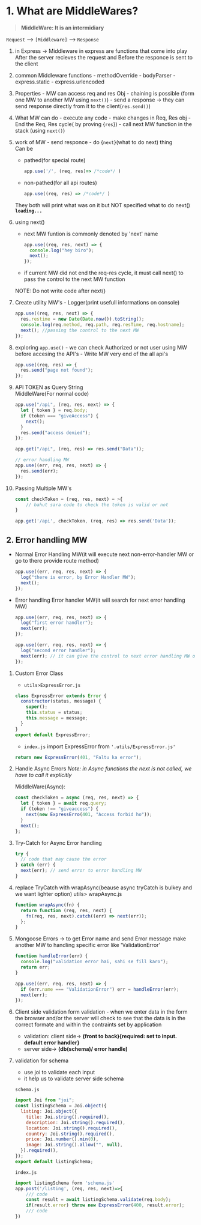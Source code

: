 # 1. What are MiddleWares?

> **MiddleWare: It is an intermidiary**

`Request` --> `[Middleware]` --> `Response`

1. in Express
   -> Middleware in express are functions that come into play After the server recieves the request and Before the responce is sent to the client

2. common Middleware functions - methodOverride - bodyParser - express.static - express.urlencoded

3. Properties - MW can access req and res Obj - chaining is possible (form one MW to another MW using `next()`) - send a response -> they can send response directly from it to the client(`res.send()`)

4. What MW can do - execute any code - make changes in Req, Res obj - End the Req, Res cycle( by proving {`res`}) - call next MW function in the stack (using `next()`)

5. work of MW - send responce - do {`next`}(what to do next) thing  
   Can be

   - pathed(for special route)

     ```js
     app.use('/', (req, res)=> /*code*/ )
     ```

   - non-pathed(for all api routes)

     ```js
     app.use((req, res) => /*code*/ )
     ```

   They both will print what was on it but NOT specified what to do next()  
    **`loading...`**

6. using next()

   - next MW funtion is commonly denoted by 'next' name

     ```js
     app.use((req, res, next) => {
       console.log("hey biro");
       next();
     });
     ```

   - if current MW did not end the req-res cycle, it must call next() to pass the control to the next MW function

   NOTE: Do not write code after next()

7. Create utility MW's - Logger(print usefull informations on console)

   ```js
   app.use((req, res, next) => {
     res.restime = new Date(Date.now()).toString();
     console.log(req.method, req.path, req.resTime, req.hostname);
     next(); //passing the control to the next MW
   });
   ```

8. exploring `app.use()` - we can check Authorized or not user using MW before accesing the API's - Write MW very end of the all api's

   ```js
   app.use((req, res) => {
     res.send("page not found");
   });
   ```

9. API TOKEN as Query String  
   MiddleWare(For normal code)

   ```js
   app.use("/api", (req, res, next) => {
     let { token } = req.body;
     if (token === "giveAccess") {
       next();
     }
     res.send("access denied");
   });

   app.get("/api", (req, res) => res.send("Data"));

   // error handling MW
   app.use((err, req, res, next) => {
     res.send(err);
   });
   ```

10. Passing Multiple MW's

    ```js
    const checkToken = (req, res, next) = >{
        // bahut sara code to check the token is valid or not
    }

    app.get('/api', checkToken, (req, res) => res.send('Data'));
    ```

## 2. Error handling MW

- Normal Error Handling MW(it will execute next non-error-handler MW or go to there provide route method)

  ```js
  app.use((err, req, res, next) => {
    log("there is error, by Error Handler MW");
    next();
  });
  ```

- Error handling Error handler MW(it will search for next error handling MW)

  ```js
  app.use((err, req, res, next) => {
    log("first error handler");
    next(err);
  });

  app.use((err, req, res, next) => {
    log("second error handler");
    next(err); // it can give the control to next error handling MW or return to desired route
  });
  ```

1. Custom Error Class

   - `utils>ExpressError.js`

   ```js
   class ExpressError extends Error {
     constructor(status, message) {
       super();
       this.status = status;
       this.message = message;
     }
   }
   export default ExpressError;
   ```

   - `index.js`
     import ExpressError from `'.utils/ExpressError.js'`

   ```js
   return new ExpressError(401, "Faltu ka error");
   ```

2. Handle Async Errors
   _Note: in Async functions the next is not called, we have to call it explicitly_

   MiddleWare(Async):

   ```js
   const checkToken = async (req, res, next) => {
     let { token } = await req.query;
     if (token !== "giveaccess") {
       next(new ExpressErro(401, "Access forbid ho"));
     }
     next();
   };
   ```

3. Try-Catch for Async Error handling

   ```js
   try {
     // code that may cause the error
   } catch (err) {
     next(err); // send error to error handling MW
   }
   ```

4. replace TryCatch with wrapAsync(beause async tryCatch is bulkey and we want lighter option)
   utils> wrapAsync.js

   ```js
   function wrapAsync(fn) {
     return function (req, res, next) {
       fn(req, res, next).catch((err) => next(err));
     };
   }
   ```

5. Mongoose Errors
   -> to get Error name and send Error message
   make another MW to handling specific error like 'ValidationError'

   ```js
   function handleError(err) {
     console.log("validation error hai, sahi se fill karo");
     return err;
   }

   app.use((err, req, res, next) => {
     if (err.name === "ValidationError") err = handleError(err);
     next(err);
   });
   ```

6. Client side validation
   form validation - when we enter data in the form the browser and/or the server will check to see that the data is in the correct formate and within the contraints set by application

   - validation: client side-> **(front to back){required: set to input. default error handler}**
   - server side-> **(db(schema)/ error handle)**

7. validation for schema

   - use joi to validate each input
   - it help us to validate server side schema

   `schema.js`

   ```js
   import Joi from "joi";
   const listingSchema = Joi.object({
     listing: Joi.object({
       title: Joi.string().required(),
       description: Joi.string().required(),
       location: Joi.string().required(),
       country: Joi.string().required(),
       price: Joi.number().min(0),
       image: Joi.string().allow("", null),
     }).required(),
   });
   export default listingSchema;
   ```

   `index.js`

   ```js
   import listingSchema form 'schema.js'
   app.post('/listing', (req, res, next)=>{
       /// code
       const result = await listingSchema.validate(req.body);
       if(result.error) throw new ExpressError(400, result.error);
       /// code
   })
   ```

